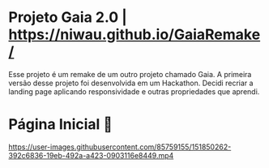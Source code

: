 # Projeto Gaia 2.0 | https://niwau.github.io/GaiaRemake/

Esse projeto é um remake de um outro projeto chamado Gaia. A primeira versão desse projeto foi desenvolvida em um Hackathon. Decidi recriar a landing page aplicando responsividade e outras propriedades que aprendi.

# Página Inicial 🎈
https://user-images.githubusercontent.com/85759155/151850262-392c6836-19eb-492a-a423-0903116e8449.mp4

